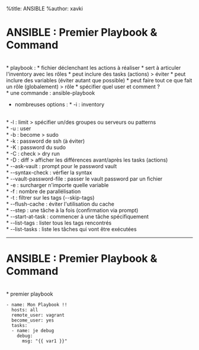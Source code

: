 %title: ANSIBLE
%author: xavki


# ANSIBLE : Premier Playbook & Command


<br>
* playbook : 
		* fichier déclenchant les actions à réaliser
		* sert à articuler l'inventory avec les rôles
		* peut inclure des tasks (actions) > éviter
		* peut inclure des variables (éviter autant que possible)
		* peut faire tout ce que fait un rôle (globalement) > rôle
		* spécifier quel user et comment ?

<br>
* une commande : ansible-playbook

* nombreuses options :
		* -i : inventory
<br>
		* -l : limit > spécifier un/des groupes ou serveurs ou patterns
<br>
		* -u : user
<br>
		* -b : become > sudo
<br>
		* -k : password de ssh (à éviter)
<br>
		* -K : password du sudo
<br>
		* -C : check > dry run
<br>
		* -D : diff > afficher les différences avant/après les tasks (actions)
<br>
		* --ask-vault : prompt pour le password vault
<br>
		* --syntax-check : vérfier la syntax
<br>
		* --vault-password-file : passer le vault password par un fichier
<br>
		* -e : surcharger n'importe quelle variable
<br>
		* -f : nombre de parallélisation
<br>
		* -t : filtrer sur les tags (--skip-tags)
<br>
		* --flush-cache : éviter l'utilisation du cache
<br>
		* --step : une tâche à la fois (confirmation via prompt)
<br>
		* --start-at-task : commencer à une tâche spécifiquement
<br>
		* --list-tags : lister tous les tags rencontrés
<br>
		* --list-tasks : liste les tâches qui vont être exécutées


----------------------------------------------------------------------------------------------------


# ANSIBLE : Premier Playbook & Command

<br>
* premier playbook

```
- name: Mon Playbook !!
  hosts: all
  remote_user: vagrant
  become_user: yes
  tasks:
  - name: je debug
    debug:
      msg: "{{ var1 }}"
```



